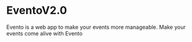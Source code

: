# EventoV2.0
Evento is a web app to make your events more manageable. Make your events come alive with Evento
